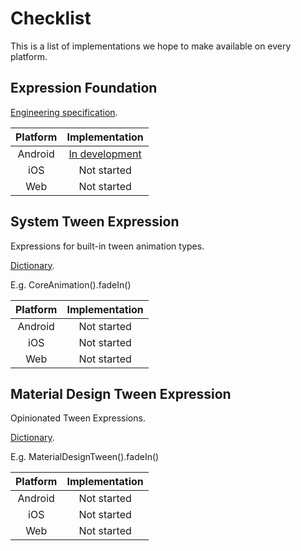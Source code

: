 # Checklist

This is a list of implementations we hope to make available on every platform.

## Expression Foundation

[Engineering specification](https://material-motion.gitbooks.io/material-motion-starmap/content/specifications/expressions.html).

| Platform | Implementation |
|:--------:|:----------:|
| Android | [In development](https://github.com/material-motion/material-motion-expression-android) |
| iOS | Not started |
| Web | Not started |

## System Tween Expression

Expressions for built-in tween animation types.

[Dictionary](https://material-motion.gitbooks.io/material-motion-starmap/content/material_motion/dictionary.html).

E.g. CoreAnimation().fadeIn()

| Platform | Implementation |
|:--------:|:----------:|
| Android | Not started |
| iOS | Not started |
| Web | Not started |

## Material Design Tween Expression

Opinionated Tween Expressions.

[Dictionary](https://material-motion.gitbooks.io/material-motion-starmap/content/material_motion/dictionary.html).

E.g. MaterialDesignTween().fadeIn()

| Platform | Implementation |
|:--------:|:----------:|
| Android | Not started |
| iOS | Not started |
| Web | Not started |

